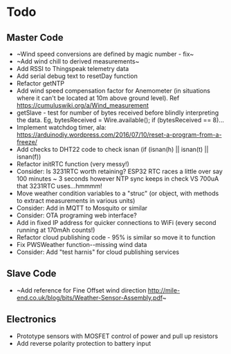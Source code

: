# Todo

## Master Code

* ~Wind speed conversions are defined by magic number - fix~
* ~Add wind chill to derived measurements~
* Add RSSI to Thingspeak telemetry data
* Add serial debug text to resetDay function
* Refactor getNTP
* Add wind speed compensation factor for Anemometer (in situations where it can't be located at 10m above ground level). Ref https://cumuluswiki.org/a/Wind_measurement
* getSlave - test for number of bytes received before blindly interpreting the data. Eg, bytesReceived = Wire.available(); if (bytesReceived == 8)...
* Implement watchdog timer, ala: https://arduinodiy.wordpress.com/2016/07/10/reset-a-program-from-a-freeze/
* Add checks to DHT22 code to check isnan (if (isnan(h) || isnan(t) || isnan(f))
* Refactor initRTC function (very messy!)
* Consider: Is 3231RTC worth retaining? ESP32 RTC races a little over say 100 minutes ~ 3 seconds however NTP sync keeps in check VS 700uA that 3231RTC uses...hmmmm!
* Move weather condition variables to a "struc" (or object, with methods to extract measurements in various units)
* Consider: Add in MQTT to Mosquito or similar
* Consider: OTA programing web interface?
* Add in fixed IP address for quicker connections to WiFi (every second running at 170mAh counts!)
* Refactor cloud publishing code - 95% is similar so move it to function
* Fix PWSWeather function--missing wind data
* Consider: Add "test harnis" for cloud publishing services

## Slave Code

* ~Add reference for Fine Offset wind direction http://mile-end.co.uk/blog/bits/Weather-Sensor-Assembly.pdf~

## Electronics

* Prototype sensors with MOSFET control of power and pull up resistors
* Add reverse polarity protection to battery input
